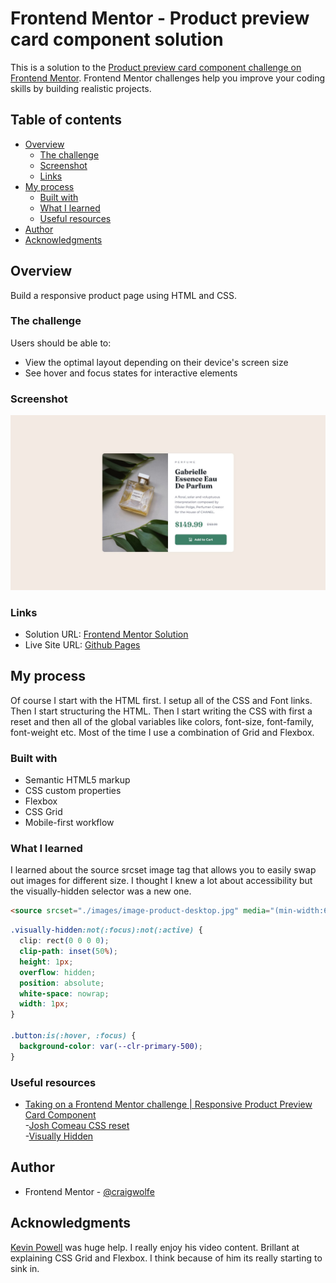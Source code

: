 # Frontend Mentor - Product preview card component solution

This is a solution to the [Product preview card component challenge on Frontend Mentor](https://www.frontendmentor.io/challenges/product-preview-card-component-GO7UmttRfa). Frontend Mentor challenges help you improve your coding skills by building realistic projects.

## Table of contents

- [Overview](#overview)
  - [The challenge](#the-challenge)
  - [Screenshot](#screenshot)
  - [Links](#links)
- [My process](#my-process)
  - [Built with](#built-with)
  - [What I learned](#what-i-learned)
  - [Useful resources](#useful-resources)
- [Author](#author)
- [Acknowledgments](#acknowledgments)

## Overview

Build a responsive product page using HTML and CSS.

### The challenge

Users should be able to:

- View the optimal layout depending on their device's screen size
- See hover and focus states for interactive elements

### Screenshot

![](./design/desktop-design.jpg)

### Links

- Solution URL: [Frontend Mentor Solution](https://www.frontendmentor.io/solutions/responsive-product-page-EdTKIP6TBZ)
- Live Site URL: [Github Pages](https://craigwolfe.github.io/product-preview-card-challenge/)

## My process

Of course I start with the HTML first. I setup all of the CSS and Font links. Then I start structuring the HTML. Then I start writing the CSS with first a reset and then all of the global variables like colors, font-size, font-family, font-weight etc. Most of the time I use a combination of Grid and Flexbox.

### Built with

- Semantic HTML5 markup
- CSS custom properties
- Flexbox
- CSS Grid
- Mobile-first workflow

### What I learned

I learned about the source srcset image tag that allows you to easily swap out images for different size. I thought I knew a lot about accessibility but the visually-hidden selector was a new one.

```html
<source srcset="./images/image-product-desktop.jpg" media="(min-width:600px)" />
```

```css
.visually-hidden:not(:focus):not(:active) {
  clip: rect(0 0 0 0);
  clip-path: inset(50%);
  height: 1px;
  overflow: hidden;
  position: absolute;
  white-space: nowrap;
  width: 1px;
}

.button:is(:hover, :focus) {
  background-color: var(--clr-primary-500);
}
```

### Useful resources

- [Taking on a Frontend Mentor challenge | Responsive Product Preview Card Component](https://www.youtube.com/watch?v=B2WL6KkqhLQ)<br> -[Josh Comeau CSS reset](https://www.joshwcomeau.com/css/custom-css-reset/)<br> -[Visually Hidden](https://www.scottohara.me/blog/2017/04/14/inclusively-hidden.html)

## Author

- Frontend Mentor - [@craigwolfe](https://www.frontendmentor.io/profile/craigwolfe)

## Acknowledgments

[Kevin Powell](https://www.youtube.com/watch?v=B2WL6KkqhLQ) was huge help. I really enjoy his video content. Brillant at explaining CSS Grid and Flexbox. I think because of him its really starting to sink in.
